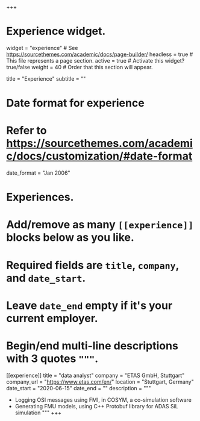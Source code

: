 +++
# Experience widget.
widget = "experience"  # See https://sourcethemes.com/academic/docs/page-builder/
headless = true  # This file represents a page section.
active = true  # Activate this widget? true/false
weight = 40  # Order that this section will appear.

title = "Experience"
subtitle = ""

# Date format for experience
#   Refer to https://sourcethemes.com/academic/docs/customization/#date-format
date_format = "Jan 2006"

# Experiences.
#   Add/remove as many `[[experience]]` blocks below as you like.
#   Required fields are `title`, `company`, and `date_start`.
#   Leave `date_end` empty if it's your current employer.
#   Begin/end multi-line descriptions with 3 quotes `"""`.
[[experience]]
  title = "data analyst"
  company = "ETAS GmbH, Stuttgart"
  company_url = "https://www.etas.com/en/"
  location = "Stuttgart, Germany"
  date_start = "2020-06-15"
  date_end = ""
  description = """
  * Logging OSI messages using FMI, in COSYM, a co-simulation software
  * Generating FMU models, using C++ Protobuf library for ADAS SiL simulation
  """
+++
